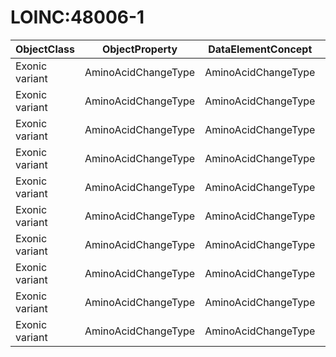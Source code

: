 # LOINC:48006-1

| ObjectClass | ObjectProperty | DataElementConcept | DefDataElementConcept | ValueMeaning | LabelValueMeaning | Referentiel | url | ConceptualDomain | TypeConceptualDomain | FormatConceptualDomain | IdDataElementConcept | Comments |
| ----------- | -------------- | ------------------ | --------------------- | ------------ | ----------------- | ----------- | --- | ---------------- | -------------------- | ---------------------- | -------------------- | -------- |
| Exonic variant | AminoAcidChangeType | AminoAcidChangeType | HGVS nomenclature of changes at protein-level | Deletion | LA6692-3 | LOINC | http://r.details.loinc.org/LOINC/48006-1.html | LOINC:48006-1 | Enumerated | String | O75 |  |
| Exonic variant | AminoAcidChangeType | AminoAcidChangeType | HGVS nomenclature of changes at protein-level | Duplication | LA6686-5 | LOINC | http://r.details.loinc.org/LOINC/48006-1.html | LOINC:48006-1 | Enumerated | String | O75 |  |
| Exonic variant | AminoAcidChangeType | AminoAcidChangeType | HGVS nomenclature of changes at protein-level | Frameshift | LA6694-9 | LOINC | http://r.details.loinc.org/LOINC/48006-1.html | LOINC:48006-1 | Enumerated | String | O75 |  |
| Exonic variant | AminoAcidChangeType | AminoAcidChangeType | HGVS nomenclature of changes at protein-level | Initiating Methionine | LA6695-6 | LOINC | http://r.details.loinc.org/LOINC/48006-1.html | LOINC:48006-1 | Enumerated | String | O75 |  |
| Exonic variant | AminoAcidChangeType | AminoAcidChangeType | HGVS nomenclature of changes at protein-level | Insertion | LA6687-3 | LOINC | http://r.details.loinc.org/LOINC/48006-1.html | LOINC:48006-1 | Enumerated | String | O75 |  |
| Exonic variant | AminoAcidChangeType | AminoAcidChangeType | HGVS nomenclature of changes at protein-level | Insertion and Deletion | LA9659-9 | LOINC | http://r.details.loinc.org/LOINC/48006-1.html | LOINC:48006-1 | Enumerated | String | O75 |  |
| Exonic variant | AminoAcidChangeType | AminoAcidChangeType | HGVS nomenclature of changes at protein-level | Missense | LA6698-0 | LOINC | http://r.details.loinc.org/LOINC/48006-1.html | LOINC:48006-1 | Enumerated | String | O75 |  |
| Exonic variant | AminoAcidChangeType | AminoAcidChangeType | HGVS nomenclature of changes at protein-level | Nonsense | LA6699-8 | LOINC | http://r.details.loinc.org/LOINC/48006-1.html | LOINC:48006-1 | Enumerated | String | O75 |  |
| Exonic variant | AminoAcidChangeType | AminoAcidChangeType | HGVS nomenclature of changes at protein-level | Silent | LA6700-4 | LOINC | http://r.details.loinc.org/LOINC/48006-1.html | LOINC:48006-1 | Enumerated | String | O75 |  |
| Exonic variant | AminoAcidChangeType | AminoAcidChangeType | HGVS nomenclature of changes at protein-level | Stop Codon Mutation | LA6701-2 | LOINC | http://r.details.loinc.org/LOINC/48006-1.html | LOINC:48006-1 | Enumerated | String | O75 |  |
